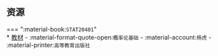## 资源  
=== ":material-book:`STAT20401`"  
    * [教材](https://api.ecylt.top/v1/lanzou_link?url=https://cqu-openlib.lanzout.com/iKCp026n1vmb&type=down) - :material-format-quote-open:`概率论基础` - :material-account:`杨虎` - :material-printer:`高等教育出版社`  